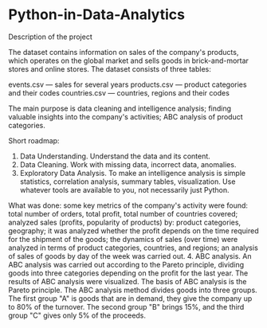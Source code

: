 # Python-in-Data-Analytics
Description of the project

The dataset contains information on sales of the company's products, which operates on the global market and sells goods in brick-and-mortar stores and online stores. The dataset consists of three tables:

events.csv — sales for several years
products.csv — product categories and their codes
countries.csv — countries, regions and their codes

The main purpose is data cleaning and intelligence analysis; finding valuable insights into the company's activities; ABC analysis of product categories.

Short roadmap:
1. Data Understanding. Understand the data and its content.
2. Data Cleaning. Work with missing data, incorrect data, anomalies.
3. Exploratory Data Analysis. To make an intelligence analysis is simple statistics, correlation analysis, summary tables, visualization. Use whatever tools are available to you, not necessarily just Python.

What was done:
some key metrics of the company's activity were found: total number of orders, total profit, total number of countries covered;
analyzed sales (profits, popularity of products) by: product categories, geography;
it was analyzed whether the profit depends on the time required for the shipment of the goods;
the dynamics of sales (over time) were analyzed in terms of product categories, countries, and regions;
an analysis of sales of goods by day of the week was carried out.
4. ABC analysis. An ABC analysis was carried out according to the Pareto principle, dividing goods into three categories depending on the profit for the last year. The results of ABC analysis were visualized.
The basis of ABC analysis is the Pareto principle. The ABC analysis method divides goods into three groups. The first group "A" is goods that are in demand, they give the company up to 80% of the turnover. The second group "B" brings 15%, and the third group "C" gives only 5% of the proceeds.
